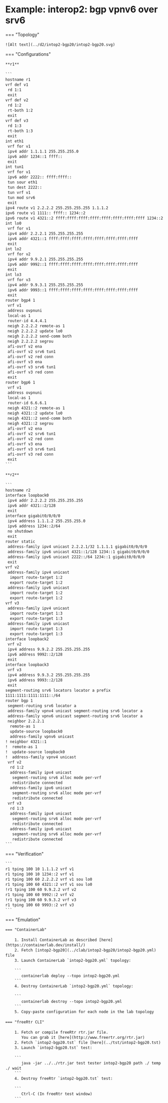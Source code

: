 # Example: interop2: bgp vpnv6 over srv6

=== "Topology"

    ![Alt text](../d2/intop2-bgp20/intop2-bgp20.svg)

=== "Configurations"

    **r1**

    ```
    hostname r1
    vrf def v1
     rd 1:1
     exit
    vrf def v2
     rd 1:2
     rt-both 1:2
     exit
    vrf def v3
     rd 1:3
     rt-both 1:3
     exit
    int eth1
     vrf for v1
     ipv4 addr 1.1.1.1 255.255.255.0
     ipv6 addr 1234::1 ffff::
     exit
    int tun1
     vrf for v1
     ipv6 addr 2222:: ffff:ffff::
     tun sour eth1
     tun dest 2222::
     tun vrf v1
     tun mod srv6
     exit
    ipv4 route v1 2.2.2.2 255.255.255.255 1.1.1.2
    ipv6 route v1 1111:: ffff:: 1234::2
    ipv6 route v1 4321::2 ffff:ffff:ffff:ffff:ffff:ffff:ffff:ffff 1234::2
    int lo0
     vrf for v1
     ipv4 addr 2.2.2.1 255.255.255.255
     ipv6 addr 4321::1 ffff:ffff:ffff:ffff:ffff:ffff:ffff:ffff
     exit
    int lo2
     vrf for v2
     ipv4 addr 9.9.2.1 255.255.255.255
     ipv6 addr 9992::1 ffff:ffff:ffff:ffff:ffff:ffff:ffff:ffff
     exit
    int lo3
     vrf for v3
     ipv4 addr 9.9.3.1 255.255.255.255
     ipv6 addr 9993::1 ffff:ffff:ffff:ffff:ffff:ffff:ffff:ffff
     exit
    router bgp4 1
     vrf v1
     address ovpnuni
     local-as 1
     router-id 4.4.4.1
     neigh 2.2.2.2 remote-as 1
     neigh 2.2.2.2 update lo0
     neigh 2.2.2.2 send-comm both
     neigh 2.2.2.2 segrou
     afi-ovrf v2 ena
     afi-ovrf v2 srv6 tun1
     afi-ovrf v2 red conn
     afi-ovrf v3 ena
     afi-ovrf v3 srv6 tun1
     afi-ovrf v3 red conn
     exit
    router bgp6 1
     vrf v1
     address ovpnuni
     local-as 1
     router-id 6.6.6.1
     neigh 4321::2 remote-as 1
     neigh 4321::2 update lo0
     neigh 4321::2 send-comm both
     neigh 4321::2 segrou
     afi-ovrf v2 ena
     afi-ovrf v2 srv6 tun1
     afi-ovrf v2 red conn
     afi-ovrf v3 ena
     afi-ovrf v3 srv6 tun1
     afi-ovrf v3 red conn
     exit
    ```

    **r2**

    ```
    hostname r2
    interface loopback0
     ipv4 addr 2.2.2.2 255.255.255.255
     ipv6 addr 4321::2/128
     exit
    interface gigabit0/0/0/0
     ipv4 address 1.1.1.2 255.255.255.0
     ipv6 address 1234::2/64
     no shutdown
     exit
    router static
     address-family ipv4 unicast 2.2.2.1/32 1.1.1.1 gigabit0/0/0/0
     address-family ipv6 unicast 4321::1/128 1234::1 gigabit0/0/0/0
     address-family ipv6 unicast 2222::/64 1234::1 gigabit0/0/0/0
     exit
    vrf v2
     address-family ipv4 unicast
      import route-target 1:2
      export route-target 1:2
     address-family ipv6 unicast
      import route-target 1:2
      export route-target 1:2
    vrf v3
     address-family ipv4 unicast
      import route-target 1:3
      export route-target 1:3
     address-family ipv6 unicast
      import route-target 1:3
      export route-target 1:3
    interface loopback2
     vrf v2
     ipv4 address 9.9.2.2 255.255.255.255
     ipv6 address 9992::2/128
     exit
    interface loopback3
     vrf v3
     ipv4 address 9.9.3.2 255.255.255.255
     ipv6 address 9993::2/128
     exit
    segment-routing srv6 locators locator a prefix 1111:1111:1111:1111::/64
    router bgp 1
     segment-routing srv6 locator a
     address-family vpnv4 unicast segment-routing srv6 locator a
     address-family vpnv6 unicast segment-routing srv6 locator a
     neighbor 2.2.2.1
      remote-as 1
      update-source loopback0
      address-family vpnv6 unicast
    ! neighbor 4321::1
    !  remote-as 1
    !  update-source loopback0
    !  address-family vpnv4 unicast
     vrf v2
      rd 1:2
      address-family ipv4 unicast
       segment-routing srv6 alloc mode per-vrf
       redistribute connected
      address-family ipv6 unicast
       segment-routing srv6 alloc mode per-vrf
       redistribute connected
     vrf v3
      rd 1:3
      address-family ipv4 unicast
       segment-routing srv6 alloc mode per-vrf
       redistribute connected
      address-family ipv6 unicast
       segment-routing srv6 alloc mode per-vrf
       redistribute connected
    ```

=== "Verification"

    ```
    r1 tping 100 10 1.1.1.2 vrf v1
    r1 tping 100 10 1234::2 vrf v1
    r1 tping 100 60 2.2.2.2 vrf v1 sou lo0
    r1 tping 100 60 4321::2 vrf v1 sou lo0
    !r1 tping 100 60 9.9.2.2 vrf v2
    r1 tping 100 60 9992::2 vrf v2
    !r1 tping 100 60 9.9.3.2 vrf v3
    r1 tping 100 60 9993::2 vrf v3
    ```

=== "Emulation"

    === "ContainerLab"

        1. Install ContainerLab as described [here](https://containerlab.dev/install/)  
        2. Fetch [intop2-bgp20](../clab/intop2-bgp20/intop2-bgp20.yml) file  
        3. Launch ContainerLab `intop2-bgp20.yml` topology:  

        ```
           containerlab deploy --topo intop2-bgp20.yml  
        ```
        4. Destroy ContainerLab `intop2-bgp20.yml` topology:  

        ```
           containerlab destroy --topo intop2-bgp20.yml  
        ```
        5. Copy-paste configuration for each node in the lab topology

    === "freeRtr CLI"

        1. Fetch or compile freeRtr rtr.jar file.  
           You can grab it [here](http://www.freertr.org/rtr.jar)  
        2. Fetch `intop2-bgp20.tst` file [here](../tst/intop2-bgp20.tst)  
        3. Launch `intop2-bgp20.tst` test:  

        ```
           java -jar ../../rtr.jar test tester intop2-bgp20 path ./ temp ./ wait
        ```
        4. Destroy freeRtr `intop2-bgp20.tst` test:  

        ```
           Ctrl-C (In freeRtr test window)
        ```

